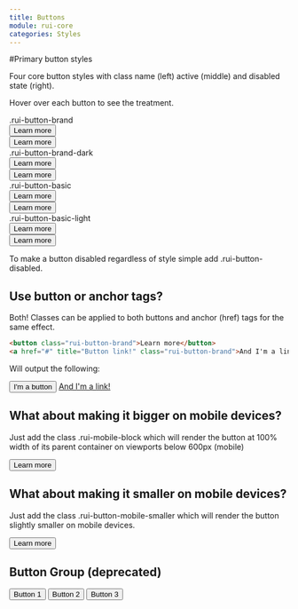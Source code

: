 ```yaml
---
title: Buttons
module: rui-core
categories: Styles
---
```

#Primary button styles

Four core button styles with class name (left) active (middle) and disabled state (right).

Hover over each button to see the treatment.

<div class="rui-clearfix docs-buttons-example docs-buttons-example">
  <div class="rui-clearfix">
    <div class="rui-grid-column rui-grid-third first">
      <span class="docs-snippet">.rui-button-brand</span>
    </div>
    <div class="rui-grid-column rui-grid-third">
      <button class="rui-button-brand">Learn more</button>
    </div>
    <div class="rui-grid-column rui-grid-third">
      <button class="rui-button-brand rui-button-disabled">Learn more</button>
    </div>
  </div>

  <div class="rui-clearfix">
    <div class="rui-grid-column rui-grid-third first">
      <span class="docs-snippet">.rui-button-brand-dark</span>
    </div>
    <div class="rui-grid-column rui-grid-third">
      <button class="rui-button-brand-dark">Learn more</button>
    </div>
    <div class="rui-grid-column rui-grid-third">
      <button class="rui-button-brand-dark rui-button-disabled">Learn more</button>
    </div>
  </div>

  <div class="rui-clearfix">
    <div class="rui-grid-column rui-grid-third first">
      <span class="docs-snippet">.rui-button-basic</span>
    </div>
    <div class="rui-grid-column rui-grid-third">
      <button class="rui-button-basic">Learn more</button>
    </div>
    <div class="rui-grid-column rui-grid-third">
      <button class="rui-button-basic rui-button-disabled">Learn more</button>
    </div>
  </div>

  <div class="rui-clearfix docs-buttons-dark">
    <div class="rui-grid-column rui-grid-third first">
      <span class="docs-snippet">.rui-button-basic-light</span>
    </div>
    <div class="rui-grid-column rui-grid-third">
      <button class="rui-button-basic-light">Learn more</button>
    </div>
    <div class="rui-grid-column rui-grid-third">
      <button class="rui-button-basic-light rui-button-disabled">Learn more</button>
    </div>
  </div>
</div>

To make a button disabled regardless of style simple add <span class="docs-snippet">.rui-button-disabled</span>.

<h2>Use button or anchor tags?</h2>

Both! Classes can be applied to both buttons and anchor (href) tags for the same effect.

```html
<button class="rui-button-brand">Learn more</button>
<a href="#" title="Button link!" class="rui-button-brand">And I'm a link!</a>
```

Will output the following:

<button class="rui-button-brand">I'm a button</button>
<a href="#" title="Button link!" class="rui-button-brand">And I'm a link!</a>


<h2>What about making it bigger on mobile devices?</h2>

Just add the class <span class="docs-snippet">.rui-mobile-block</span> which will render the button at 100% width of its parent container on viewports below 600px (mobile)

<p><button class="rui-button-brand rui-mobile-block">Learn more</button></p>

<h2>What about making it smaller on mobile devices?</h2>

Just add the class <span class="docs-snippet">.rui-button-mobile-smaller</span> which will render the button slightly smaller on mobile devices.

<p><button class="rui-button-brand rui-button-mobile-smaller">Learn more</button></p>



<div class="rui-hidden">
  <h2>Button Group (deprecated)</h2>
  <div class="rui-button-group">
    <button class="rui-button rui-active">Button 1</button>
    <button class="rui-button">Button 2</button>
    <button class="rui-button">Button 3</button>
  </div>
</div>
